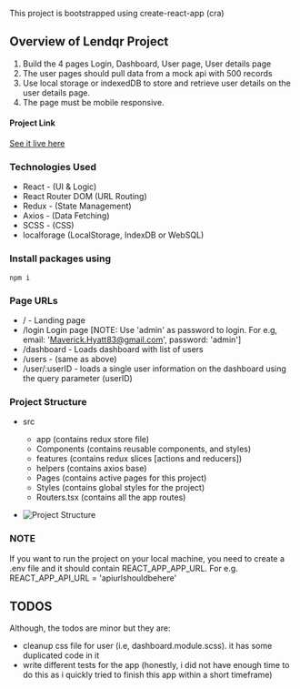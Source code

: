 This project is bootstrapped using create-react-app (cra)


## Overview of Lendqr Project
1. Build the 4 pages Login, Dashboard, User page, User details page
2. The user pages should pull data from a mock api with 500 records
3. Use local storage or indexedDB to store and retrieve user details on the user details page.
4. The page must be mobile responsive.




#### Project Link
[See it live here](https://oluwatobiloba-lendsqr-fe-test.vercel.app/)




### Technologies Used
- React - (UI & Logic)
- React Router DOM (URL Routing)
- Redux - (State Management)
- Axios - (Data Fetching)
- SCSS - (CSS)
- localforage (LocalStorage, IndexDB or WebSQL)




### Install packages using
```npm i```




### Page URLs
- / - Landing page
- /login Login page [NOTE: Use 'admin' as password to login. For e.g, email: 'Maverick.Hyatt83@gmail.com', password: 'admin']
- /dashboard - Loads dashboard with list of users
- /users - (same as above)
- /user/:userID - loads a single user information on the dashboard using the query parameter (userID)




### Project Structure
- src
    - app (contains redux store file)
    - Components (contains reusable components, and styles)
    - features (contains redux slices [actions and reducers])
    - helpers (contains axios base)
    - Pages (contains active pages for this project)
    - Styles (contains global styles for the project)
    - Routers.tsx (contains all the app routes)

- ![Project Structure](projstructure.PNG?raw=true "Project Structure")




### NOTE
If you want to run the project on your local machine, you need to create a .env file and it should contain REACT_APP_APP_URL. For e.g. REACT_APP_API_URL = 'apiurlshouldbehere'


## TODOS
Although, the todos are minor but they are:
- cleanup css file for user (i.e, dashboard.module.scss). it has some duplicated code in it
- write different tests for the app (honestly, i did not have enough time to do this as i quickly tried to finish this app within a short timeframe)